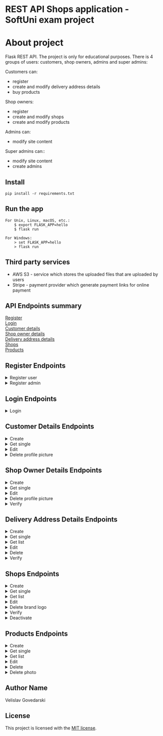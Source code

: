 # REST API Shops application - SoftUni exam project

# About project

Flask REST API. The project is only for educational purposes.
There is 4 groups of users: customers, shop owners, admins and super admins:

<div>Customers can:</div>
<ul>
    <li>register</li>
    <li>create and modify delivery address details</li>
    <li>buy products</li>
</ul>

<div>Shop owners:</div>
<ul>
    <li>register</li>
    <li>create and modify shops</li>
    <li>create and modify products</li>
</ul>

<div>Admins can:</div>
<ul>
<li>modify site content</li>
</ul>

<div>Super admins can::</div>
<ul><li>modify site content</li>
<li>create admins</li></ul>

## Install

    pip install -r requirements.txt

## Run the app

    For Unix, Linux, macOS, etc.:
        $ export FLASK_APP=hello
        $ flask run
    
    For Windows:
        > set FLASK_APP=hello
        > flask run

## Third party services

* AWS S3 - service which stores the uploaded files that are uploaded by users
* Stripe - payment provider which generate payment links for online payment

## API Endpoints summary

<div><a href="#register">Register</a></div>
<div><a href="#login">Login</a></div>
<div><a href="#cd">Customer details</a></div>
<div><a href="#sod">Shop owner details</a></div>
<div><a href="#dad">Delivery address details</a></div>
<div><a href="#shops_e">Shops</a></div>
<div><a href="#products">Products</a></div>

<div id ="register"></div>

## Register Endpoints

<details>
<summary> 
    Register user
</summary>

    Url: /users/register
    Method: POST
    Request: TODO
    Response: TODO
    Description: TODO

</details>

<details>
<summary> 
    Register admin
</summary>

    Url: /users/register
    Method: Post
    Request: TODO
    Response: TODO
    Description: TODO

</details>

<div id ="login"></div>

## Login Endpoints

<details>
<summary> 
    Login
</summary>

    Url: /login
    Method: POST
    Request: TODO
    Response: TODO
    Description: TODO

</details>

<div id ="cd"></div>

## Customer Details Endpoints

<details>
<summary> 
    Create
</summary>

    Url: /customer_details
    Method: POST
    Request: TODO
    Response: TODO
    Description: TODO

</details>


<details>
<summary> 
    Get single
</summary>

    Url: /customer_details/<pk>
    Method: GET
    Request: TODO
    Response: TODO
    Description: TODO

</details>


<details>
<summary> 
    Edit
</summary>

    Url: /customer_details/<pk>
    Method: PUT
    Request: TODO
    Response: TODO
    Description: TODO

</details>

<details>
<summary> 
    Delete profile picture
</summary>

    Url: /customer_details/<pk>/profile_picture
    Method: DELETE
    Request: TODO
    Response: TODO
    Description: TODO

</details>


<div id ="sod"></div>

## Shop Owner Details Endpoints

<details>
<summary> 
    Create
</summary>

    Url: /shop_owner_details
    Method: POST
    Request: TODO
    Response: TODO
    Description: TODO

</details>


<details>
<summary> 
    Get single
</summary>

    Url: /shop_owner_details/<pk>
    Method: GET
    Request: TODO
    Response: TODO
    Description: TODO

</details>


<details>
<summary> 
    Edit
</summary>

    Url: /shop_owner_details/<pk>
    Method: PUT
    Request: TODO
    Response: TODO
    Description: TODO

</details>

<details>
<summary> 
    Delete profile picture
</summary>

    Url: /shop_owner_details/<pk>/profile_picture
    Method: DELETE
    Request: TODO
    Response: TODO
    Description: TODO

</details>

<details>
<summary> 
    Verify 
</summary>

    Url: /shop_owner_details/<pk>/verify
    Method: PUT
    Request: TODO
    Response: TODO
    Description: TODO

</details>

<div id ="dad"></div>

## Delivery Address Details Endpoints

<details>
<summary> 
    Create
</summary>

    Url: /delivery_address_details
    Method: POST
    Request: TODO
    Response: TODO
    Description: TODO

</details>


<details>
<summary> 
    Get single
</summary>

    Url: /delivery_address_details/<pk>
    Method: GET
    Request: TODO
    Response: TODO
    Description: TODO

</details>


<details>
<summary> 
    Get list
</summary>

    Url: /delivery_address_details
    Method: GET
    Request: TODO
    Response: TODO
    Description: TODO

</details>


<details>
<summary> 
    Edit
</summary>

    Url: /delivery_address_details/<pk>
    Method: PUT
    Request: TODO
    Response: TODO
    Description: TODO

</details>

<details>
<summary> 
    Delete
</summary>

    Url: /delivery_address_details/<pk>
    Method: Delete
    Request: TODO
    Response: TODO
    Description: TODO

</details>

<details>
<summary> 
    Verify 
</summary>

    Url: /shop_owner_details/<pk>/verify
    Method: PUT
    Request: TODO
    Response: TODO
    Description: TODO

</details>


<div id ="shops_e"></div>

## Shops Endpoints

<details>
<summary> 
    Create
</summary>

    Url: /shops
    Method: POST
    Request: TODO
    Response: TODO
    Description: TODO

</details>

<details>
<summary> 
    Get single
</summary>

    Url: /shops/<pk>
    Method: GET
    Request: TODO
    Response: TODO
    Description: TODO

</details>

<details>
<summary> 
    Get list
</summary>

    Url: /shops
    Method: GET
    Request: TODO
    Response: TODO
    Description: TODO

</details>




<details>
<summary> 
    Edit
</summary>

    Url: /shops/<pk>
    Method: PUT
    Request: TODO
    Response: TODO
    Description: TODO

</details>

<details>
<summary> 
    Delete brand logo
</summary>

    Url: /shops/<pk>/brand_logo
    Method: delete
    Request: TODO
    Response: TODO
    Description: TODO

</details>

<details>
<summary> 
    Verify 
</summary>

    Url: /shops/<pk>/verify
    Method: PUT
    Request: TODO
    Response: TODO
    Description: TODO

</details>

<details>
<summary> 
    Deactivate
</summary>

    Url: /shops/<pk>/deactivate
    Method: PUT
    Request: TODO
    Response: TODO
    Description: TODO

</details>

<div id ="products"></div>

## Products Endpoints

<details>
<summary> 
    Create
</summary>

    Url: /product
    Method: POST
    Request: TODO
    Response: TODO
    Description: TODO

</details>

<details>
<summary> 
    Get single
</summary>

    Url: /product/<pk>
    Method: GET
    Request: TODO
    Response: TODO
    Description: TODO

</details>

<details>
<summary> 
    Get list
</summary>

    Url: /product/<pk>
    Method: GET
    Request: TODO
    Response: TODO
    Description: TODO

</details>




<details>
<summary> 
    Edit
</summary>

    Url: /product/<pk>
    Method: PUT
    Request: TODO
    Response: TODO
    Description: TODO

</details>

<details>
<summary> 
    Delete
</summary>

    Url: /product/<pk>
    Method: DELETE
    Request: TODO
    Response: TODO
    Description: TODO

</details>

<details>
<summary> 
    Delete photo
</summary>

    Url: /product/<pk>/product_photo
    Method: delete
    Request: TODO
    Response: TODO
    Description: TODO

</details>

## Author Name

Velislav Govedarski

## License

This project is licensed with the [MIT license](LICENSE).
